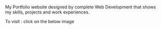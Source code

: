 My Portfolio website designed by complete Web Development that shows my skills, projects and work experiences.

To visit : click on the below image

